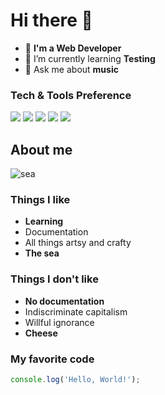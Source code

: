 # Hi there 👋

- 🔭 **I'm a Web Developer**
- 🌱 I’m currently learning **Testing**
- 💬 Ask me about **music**

### Tech & Tools Preference
<img src = "https://img.shields.io/badge/-HTML5-E34F26?style=flat&logo=html5&logoColor=white"> <img src = "https://img.shields.io/badge/-CSS3-1572B6?style=flat&logo=css3&logoColor=white"> <img src="https://img.shields.io/badge/-Sass-cc6699?style=flat&logo=sass&logoColor=ffffff"> <img src="https://img.shields.io/badge/-Bootstrap-563D7C?style=flat&logo=bootstrap&logoColor=white"> <img src="https://img.shields.io/badge/-JavaScript-eed718?style=flat&logo=javascript&logoColor=ffffff">


## About me

![sea](https://user-images.githubusercontent.com/90191489/132323102-1aae1075-98d3-4a5d-8073-68a03483b06a.JPG)

### Things I like
- **Learning**
- Documentation
- All things artsy and crafty
- **The sea**

### Things I don't like
- **No documentation**
- Indiscriminate capitalism
- Willful ignorance
- **Cheese**

### My favorite code
```js
console.log('Hello, World!');
```
